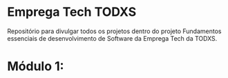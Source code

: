# Emprega Tech TODXS
Repositório para divulgar todos os projetos dentro do projeto Fundamentos essenciais de desenvolvimento de Software da Emprega Tech da TODXS.

# Módulo 1:
